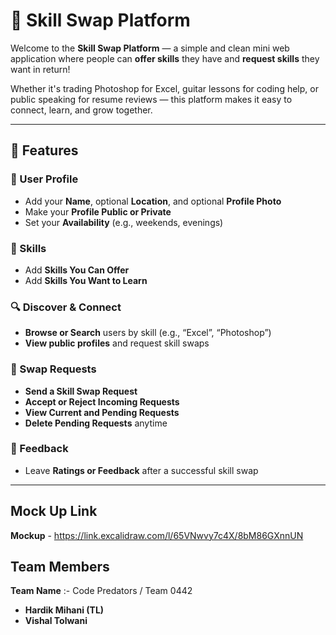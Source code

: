 # 🤝 Skill Swap Platform

Welcome to the **Skill Swap Platform** — a simple and clean mini web application where people can **offer skills** they have and **request skills** they want in return!

Whether it's trading Photoshop for Excel, guitar lessons for coding help, or public speaking for resume reviews — this platform makes it easy to connect, learn, and grow together.

---

## 🚀 Features

### 👤 User Profile
- Add your **Name**, optional **Location**, and optional **Profile Photo**
- Make your **Profile Public or Private**
- Set your **Availability** (e.g., weekends, evenings)

### 🧰 Skills
- Add **Skills You Can Offer**
- Add **Skills You Want to Learn**

### 🔍 Discover & Connect
- **Browse or Search** users by skill (e.g., “Excel”, “Photoshop”)
- **View public profiles** and request skill swaps

### 🔄 Swap Requests
- **Send a Skill Swap Request**
- **Accept or Reject Incoming Requests**
- **View Current and Pending Requests**
- **Delete Pending Requests** anytime

### 🌟 Feedback
- Leave **Ratings or Feedback** after a successful skill swap

---

## Mock Up Link

**Mockup** -  https://link.excalidraw.com/l/65VNwvy7c4X/8bM86GXnnUN

> 
## Team Members 

**Team Name** :- Code Predators / Team 0442
- **Hardik Mihani (TL)**
- **Vishal Tolwani** 
